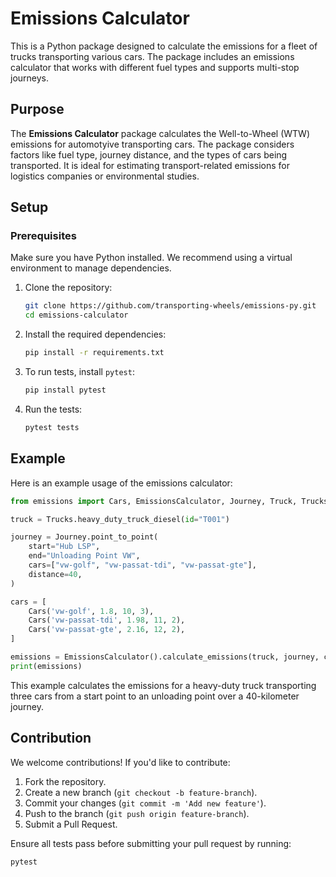 # Emissions Calculator

This is a Python package designed to calculate the emissions for a fleet of trucks transporting various cars. The package includes an emissions calculator that works with different fuel types and supports multi-stop journeys.

## Purpose

The **Emissions Calculator** package calculates the Well-to-Wheel (WTW) emissions for automotyive transporting cars. The package considers factors like fuel type, journey distance, and the types of cars being transported. It is ideal for estimating transport-related emissions for logistics companies or environmental studies.

## Setup

### Prerequisites

Make sure you have Python installed. We recommend using a virtual environment to manage dependencies.

1. Clone the repository:

    ```bash
    git clone https://github.com/transporting-wheels/emissions-py.git
    cd emissions-calculator
    ```

2. Install the required dependencies:

    ```bash
    pip install -r requirements.txt
    ```

3. To run tests, install `pytest`:

    ```bash
    pip install pytest
    ```

4. Run the tests:
    ```bash
    pytest tests
    ```

## Example

Here is an example usage of the emissions calculator:

```python
from emissions import Cars, EmissionsCalculator, Journey, Truck, Trucks

truck = Trucks.heavy_duty_truck_diesel(id="T001")

journey = Journey.point_to_point(
    start="Hub LSP",
    end="Unloading Point VW",
    cars=["vw-golf", "vw-passat-tdi", "vw-passat-gte"],
    distance=40,
)

cars = [
    Cars('vw-golf', 1.8, 10, 3),
    Cars('vw-passat-tdi', 1.98, 11, 2),
    Cars('vw-passat-gte', 2.16, 12, 2),
]

emissions = EmissionsCalculator().calculate_emissions(truck, journey, cars)
print(emissions)
```

This example calculates the emissions for a heavy-duty truck transporting three cars from a start point to an unloading point over a 40-kilometer journey.

## Contribution

We welcome contributions! If you'd like to contribute:

1. Fork the repository.
2. Create a new branch (`git checkout -b feature-branch`).
3. Commit your changes (`git commit -m 'Add new feature'`).
4. Push to the branch (`git push origin feature-branch`).
5. Submit a Pull Request.

Ensure all tests pass before submitting your pull request by running:

```bash
pytest
```
